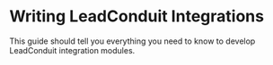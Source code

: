 <!-- NOTE: the file `index.md` should not be edited.
Edit the .md files in `/sections`, and run `npm run-script generateguide`. -->

# Writing LeadConduit Integrations

This guide should tell you everything you need to know to develop LeadConduit integration modules.

<!-- START doctoc -->
<!-- END doctoc -->

